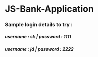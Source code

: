 # JS-Bank-Application

### Sample login details to try : 
##### username : sk | password : 1111
##### username : jd | password : 2222
